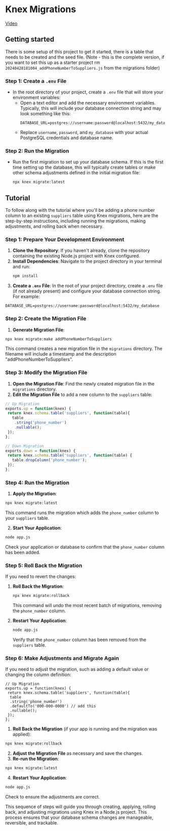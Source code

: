 
# Knex Migrations

[Video](https://vimeo.com/940468996/3f171483e1?share=copy)

## Getting started 

There is some setup of this project to get it started, there is a table that needs to be created and the seed file. (Note - this is the complete version, if you want to set this up as a starter project rm `20240428181004_addPhoneNumberToSuppliers.js` from the migrations folder)

### Step 1: Create a `.env` File

- In the root directory of your project, create a `.env` file that will store your environment variables:
  - Open a text editor and add the necessary environment variables. Typically, this will include your database connection string and may look something like this:
    ```
    DATABASE_URL=postgres://username:password@localhost:5432/my_database
    ```
  - Replace `username`, `password`, and `my_database` with your actual PostgreSQL credentials and database name.

### Step 2: Run the Migration


- Run the first migration to set up your database schema. If this is the first time setting up the database, this will typically create tables or make other schema adjustments defined in the initial migration file:
  ```bash
  npx knex migrate:latest
  ```

## Tutorial

To follow along with the tutorial where you'll be adding a phone number column to an existing `suppliers` table using Knex migrations, here are the step-by-step instructions, including running the migrations, making adjustments, and rolling back when necessary.

### Step 1: Prepare Your Development Environment

1. **Clone the Repository**: If you haven't already, clone the repository containing the existing Node.js project with Knex configured.
2. **Install Dependencies**: Navigate to the project directory in your terminal and run:
   ```bash
   npm install
   ```
3. **Create a `.env` File**: In the root of your project directory, create a `.env` file (if not already present) and configure your database connection string. For example:

```
DATABASE_URL=postgres://username:password@localhost:5432/my_database
```

### Step 2: Create the Migration File

1. **Generate Migration File**:

```bash
npx knex migrate:make addPhoneNumberToSuppliers
```
   This command creates a new migration file in the `migrations` directory. The filename will include a timestamp and the description "addPhoneNumberToSuppliers".

### Step 3: Modify the Migration File

1. **Open the Migration File**: Find the newly created migration file in the `migrations` directory.
2. **Edit the Migration File** to add a new column to the `suppliers` table:

```javascript
// Up Migration
exports.up = function(knex) {
 return knex.schema.table('suppliers', function(table){
   table
   	.string('phone_number')
   	.nullable();
 });
};

// Down Migration
exports.down = function(knex) {
 return knex.schema.table('suppliers', function(table) {
   table.dropColumn('phone_number');
 });
};
```

### Step 4: Run the Migration

1. **Apply the Migration**:

```bash
npx knex migrate:latest
```
   This command runs the migration which adds the `phone_number` column to your `suppliers` table.

2. **Start Your Application**:

```bash
node app.js
```
   Check your application or database to confirm that the `phone_number` column has been added.

### Step 5: Roll Back the Migration

If you need to revert the changes:
1. **Roll Back the Migration**:
   ```bash
   npx knex migrate:rollback
   ```
   This command will undo the most recent batch of migrations, removing the `phone_number` column.

2. **Restart Your Application**:
   ```bash
   node app.js
   ```
   Verify that the `phone_number` column has been removed from the `suppliers` table.

### Step 6: Make Adjustments and Migrate Again 

If you need to adjust the migration, such as adding a default value or changing the column definition:

```
// Up Migration
exports.up = function(knex) {
 return knex.schema.table('suppliers', function(table){
  table
  .string('phone_number')
  .defaultTo('000-000-0000') // add this
  .nullable();
 });
};

```

1. **Roll Back the Migration** (if your app is running and the migration was applied):

```bash
npx knex migrate:rollback
```

2. **Adjust the Migration File** as necessary and save the changes.
3. **Re-run the Migration**:

```bash
npx knex migrate:latest
```

4. **Restart Your Application**:

```bash
node app.js
```
Check to ensure the adjustments are correct.

This sequence of steps will guide you through creating, applying, rolling back, and adjusting migrations using Knex in a Node.js project. This process ensures that your database schema changes are manageable, reversible, and trackable.